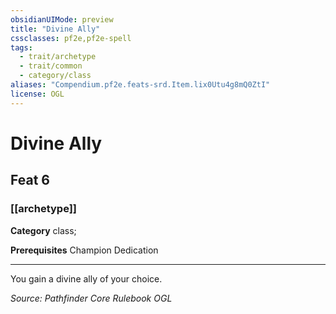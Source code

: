 ```yaml
---
obsidianUIMode: preview
title: "Divine Ally"
cssclasses: pf2e,pf2e-spell
tags:
  - trait/archetype
  - trait/common
  - category/class
aliases: "Compendium.pf2e.feats-srd.Item.lix0Utu4g8mQ0ZtI"
license: OGL
---
```

# Divine Ally
## Feat 6
### [[archetype]]

**Category** class; 



**Prerequisites** Champion Dedication
* * *
You gain a divine ally of your choice.

*Source: Pathfinder Core Rulebook*
*OGL*